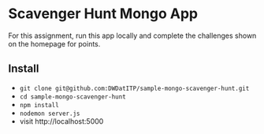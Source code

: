 # Scavenger Hunt Mongo App

For this assignment, run this app locally and
complete the challenges shown on the homepage for points.

## Install

 * `git clone git@github.com:DWDatITP/sample-mongo-scavenger-hunt.git`
 * `cd sample-mongo-scavenger-hunt`
 * `npm install` 
 * `nodemon server.js`
 * visit http://localhost:5000
